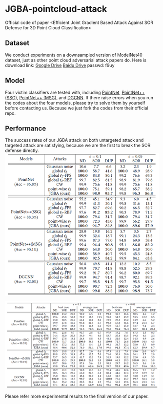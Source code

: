 # JGBA-pointcloud-attack
Official code of paper &lt;Efficient Joint Gradient Based Attack Against SOR Defense for 3D Point Cloud Classification>

## Dataset
We conduct experiments on a downsampled version of ModelNet40 dataset, just as other point cloud adversarial attack papers do.
Here is download link:
[Google Drive](https://drive.google.com/file/d/1CDA67w5LDsjqaNgInNWdvH_efPMH0G90/view?usp=sharing)
[Baidu Drive](https://pan.baidu.com/s/1KJe2qIbTtbXbBB7VLVFSag) passwd: f9uy

## Model
Four victim classifiers are tested with, including [PointNet](https://github.com/fxia22/pointnet.pytorch), [PointNet++ (SSG)](https://github.com/erikwijmans/Pointnet2_PyTorch), [PointNet++ (MSG)](https://github.com/erikwijmans/Pointnet2_PyTorch), and [DGCNN](https://github.com/WangYueFt/dgcnn).
If there raise errors when you run the codes about the four models, please try to solve them by yourself before contacting us. Because we just fork the codes from their official repo.

## Performance
The success rates of our JGBA attack on both untargeted attack and targeted attack are satisfying, because we are the first to break the SOR defense directly.
![GitHub](https://github.com/machengcheng2016/JGBA-pointcloud-attack/blob/master/fig/untargeted.png "Untargeted Attack Success Rate")

![Github](https://github.com/machengcheng2016/JGBA-pointcloud-attack/blob/master/fig/targeted.png "Targeted Attack Success Rate")

Please refer more experimental results to the final version of our paper.
